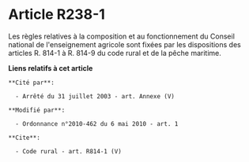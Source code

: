 # Article R238-1

Les règles relatives à la composition et au fonctionnement du Conseil national de l'enseignement agricole sont fixées par les
dispositions des articles R. 814-1 à R. 814-9 du code rural et de la pêche maritime.

**Liens relatifs à cet article**

	**Cité par**:

	  - Arrêté du 31 juillet 2003 - art. Annexe (V)

	**Modifié par**:

	  - Ordonnance n°2010-462 du 6 mai 2010 - art. 1

	**Cite**:

	  - Code rural - art. R814-1 (V)
